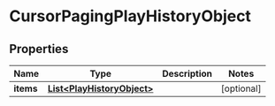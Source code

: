 # CursorPagingPlayHistoryObject

## Properties
Name | Type | Description | Notes
------------ | ------------- | ------------- | -------------
**items** | [**List&lt;PlayHistoryObject&gt;**](PlayHistoryObject.md) |  |  [optional]
